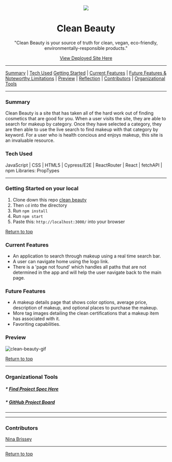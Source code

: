 <div align="center"><img src="https://user-images.githubusercontent.com/80136642/135209641-6240b20e-1be7-45dc-9236-cc4ec48c574d.png" /><h1>Clean Beauty</h1>
<p>"Clean Beauty is your source of truth for clean, vegan, eco-friendly, environmentally-responsible products."</p>
<a href="https://clean-beauty.herokuapp.com/">View Deployed Site Here</a>
</div>

---

[Summary](#summary) |
[Tech Used](#tech-used)
[Getting Started](#getting-started) |
[Current Features](#current-features) |
[Future Features & Noteworthy Limitations](#future-features-&-noteworthy-limitations) |
[Preview](#preview) |
[Reflection](#reflection) |
[Contributors](#contributors) |
[Organizational Tools](#organizational-tools)
 
---

### Summary
Clean Beauty is a site that has taken all of the hard work out of finding cosmetics that are good for you. When a user visits the site, they are able to search for makeup by category. Once they have selected a category, they are then able to use the live search to find makeup with that category by keyword. For a user who is health concious and enjoys makeup, this site is an invaluable resource. 
 
### Tech Used
JavaScript | CSS | HTML5 | Cypress/E2E | ReactRouter | React | fetchAPI | npm Libraries: PropTypes

---
### Getting Started on your local
1. Clone down this repo [clean beauty](https://github.com/ninabrissey/clean-beauty)
2. Then ```cd``` into the directory
3. Run ```npm install```
4. Run ```npm start```
5. Paste this: ```http://localhost:3000/``` into your browser


[Return to top](#clean-beauty)

### Current Features
- An application to search through makeup using a real time search bar.
- A user can navigate home using the logo link.
- There is a 'page not found' which handles all paths that are not determined in the app and will help the user navigate back to the main page.


### Future Features
- A makeup details page that shows color options, average price, description of makeup, and optional places to purchase the makeup.
- More tag images detailing the clean certifications that a makeup item has associated with it. 
- Favoriting capabilities.


### Preview
![clean-beauty-gif](https://user-images.githubusercontent.com/80136642/135212651-837f9fcd-9228-4ba4-96d5-597c89af8856.gif)


[Return to top](#clean-beauty)

---

### Organizational Tools
##### * [Find Project Spec Here](https://frontend.turing.edu/projects/module-3/showcase.html)
##### * [GitHub Project Board](https://github.com/ninabrissey/clean-beauty/projects/1)

---

<!-- ### Reflection

<br> 


[Return to top](#clean-beauty) -->

---
### Contributors
[Nina Brissey](https://github.com/ninabrissey) <br>



---

[Return to top](#the-film-vault)



